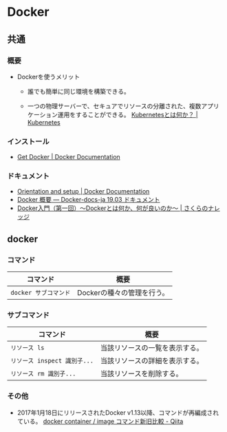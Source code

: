 # Docker

## 共通

### 概要

- Dockerを使うメリット

  - 誰でも簡単に同じ環境を構築できる。

  - 一つの物理サーバーで、セキュアでリソースの分離された、複数アプリケーション運用をすることができる。
    [Kubernetesとは何か？ | Kubernetes](https://kubernetes.io/ja/docs/concepts/overview/what-is-kubernetes/)

### インストール

- [Get Docker | Docker Documentation](https://docs.docker.com/get-docker/)

### ドキュメント

- [Orientation and setup | Docker Documentation](https://docs.docker.com/get-started/)
- [Docker 概要 — Docker-docs-ja 19.03 ドキュメント](https://docs.docker.jp/get-started/overview.html)
- [Docker入門（第一回）～Dockerとは何か、何が良いのか～ | さくらのナレッジ](https://knowledge.sakura.ad.jp/13265/)

## docker

### コマンド

| コマンド              | 概要                       |
| --------------------- | -------------------------- |
| `docker サブコマンド` | Dockerの種々の管理を行う。 |

### サブコマンド

|コマンド|概要|
|---|---|
|`リソース ls`|当該リソースの一覧を表示する。|
|`リソース inspect 識別子...`|当該リソースの詳細を表示する。|
|`リソース rm 識別子...`|当該リソースを削除する。|

### その他

- 2017年1月18日にリリースされたDocker v1.13以降、コマンドが再編成されている。
  [docker container / image コマンド新旧比較 - Qiita](https://qiita.com/zembutsu/items/6e1ad18f0d548ce6c266)
